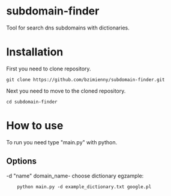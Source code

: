 # subdomain-finder
Tool for search dns subdomains with dictionaries. 
# Installation
First you need to clone repository.
```
git clone https://github.com/bzimienny/subdomain-finder.git
```
Next you need to move to the cloned repository.
```
cd subdomain-finder
```
# How to use
To run you need type "main.py" with python.
## Options
-d "name" domain_name- choose dictionary
egzample:
```
    python main.py -d example_dictionary.txt google.pl
```